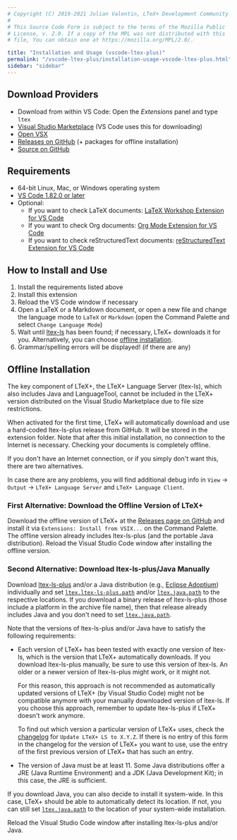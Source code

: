 ```yaml
---
# Copyright (C) 2019-2021 Julian Valentin, LTeX+ Development Community
#
# This Source Code Form is subject to the terms of the Mozilla Public
# License, v. 2.0. If a copy of the MPL was not distributed with this
# file, You can obtain one at https://mozilla.org/MPL/2.0/.

title: "Installation and Usage (vscode-ltex-plus)"
permalink: "/vscode-ltex-plus/installation-usage-vscode-ltex-plus.html"
sidebar: "sidebar"
---
```


## Download Providers

- Download from within VS Code: Open the *Extensions* panel and type `ltex`
- [Visual Studio Marketplace](https://marketplace.visualstudio.com/items?itemName=ltex-plus.vscode-ltex-plus) (VS Code uses this for downloading)
- [Open VSX](https://open-vsx.org/extension/valentjn/vscode-ltex-plus)
- [Releases on GitHub](https://github.com/ltex-plus/vscode-ltex-plus/releases) (+ packages for offline installation)
- [Source on GitHub](https://github.com/ltex-plus/vscode-ltex-plus)

## Requirements

- 64-bit Linux, Mac, or Windows operating system
- [VS Code 1.82.0 or later](https://code.visualstudio.com/)
- Optional:
  - If you want to check LaTeX documents: [LaTeX Workshop Extension for VS Code](https://marketplace.visualstudio.com/items?itemName=James-Yu.latex-workshop)
  - If you want to check Org documents: [Org Mode Extension for VS Code](https://marketplace.visualstudio.com/items?itemName=tootone.org-mode)
  - If you want to check reStructuredText documents: [reStructuredText Extension for VS Code](https://marketplace.visualstudio.com/items?itemName=lextudio.restructuredtext)

## How to Install and Use

1. Install the requirements listed above
2. Install this extension
3. Reload the VS Code window if necessary
4. Open a LaTeX or a Markdown document, or open a new file and change the language mode to `LaTeX` or `Markdown` (open the Command Palette and select `Change Language Mode`)
5. Wait until [ltex-ls](../faq.html#whats-the-difference-between-vscode-ltex-plus-ltex-ls-plus-and-languagetool) has been found; if necessary, LTeX+ downloads it for you. Alternatively, you can choose [offline installation](#offline-installation).
6. Grammar/spelling errors will be displayed! (if there are any)

## Offline Installation

The key component of LTeX+, the LTeX+ Language Server (ltex-ls), which also includes Java and LanguageTool, cannot be included in the LTeX+ version distributed on the Visual Studio Marketplace due to file size restrictions.

When activated for the first time, LTeX+ will automatically download and use a hard-coded ltex-ls-plus release from GitHub. It will be stored in the extension folder. Note that after this initial installation, no connection to the Internet is necessary. Checking your documents is completely offline.

If you don't have an Internet connection, or if you simply don't want this, there are two alternatives.

In case there are any problems, you will find additional debug info in `View` → `Output` → `LTeX+ Language Server` and `LTeX+ Language Client`.

### First Alternative: Download the Offline Version of LTeX+

Download the offline version of LTeX+ at the [Releases page on GitHub](https://github.com/ltex-plus/vscode-ltex-plus/releases) and install it via `Extensions: Install from VSIX...` on the Command Palette. The offline version already includes ltex-ls-plus (and the portable Java distribution). Reload the Visual Studio Code window after installing the offline version.

### Second Alternative: Download ltex-ls-plus/Java Manually

Download [ltex-ls-plus](https://github.com/ltex-plus/ltex-ls-plus/releases) and/or a Java distribution (e.g., [Eclipse Adoptium](https://adoptium.net/)) individually and set [`ltex.ltex-ls-plus.path`](../settings.html#ltexltex-lspath) and/or [`ltex.java.path`](../settings.html#ltexjavapath) to the respective locations. If you download a binary release of ltex-ls-plus (those include a platform in the archive file name), then that release already includes Java and you don't need to set [`ltex.java.path`](../settings.html#ltexjavapath).

Note that the versions of ltex-ls-plus and/or Java have to satisfy the following requirements:

- Each version of LTeX+ has been tested with exactly one version of ltex-ls, which is the version that LTeX+ automatically downloads. If you download ltex-ls-plus manually, be sure to use this version of ltex-ls. An older or a newer version of ltex-ls-plus might work, or it might not.

  For this reason, this approach is not recommended as automatically updated versions of LTeX+ (by Visual Studio Code) might not be compatible anymore with your manually downloaded version of ltex-ls. If you choose this approach, remember to update ltex-ls-plus if LTeX+ doesn't work anymore.

  To find out which version a particular version of LTeX+ uses, check the [changelog](changelog.html) for `Update LTeX+ LS to X.Y.Z`. If there is no entry of this form in the changelog for the version of LTeX+ you want to use, use the entry of the first previous version of LTeX+ that has such an entry.
- The version of Java must be at least 11. Some Java distributions offer a JRE (Java Runtime Environment) and a JDK (Java Development Kit); in this case, the JRE is sufficient.

If you download Java, you can also decide to install it system-wide. In this case, LTeX+ should be able to automatically detect its location. If not, you can still set [`ltex.java.path`](../settings.html#ltexjavapath) to the location of your system-wide installation.

Reload the Visual Studio Code window after installing ltex-ls-plus and/or Java.
